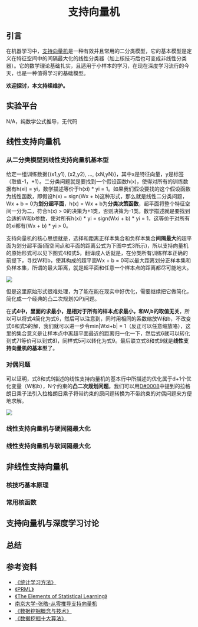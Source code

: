 # 　　　　　　支持向量机
## 引言
在机器学习中，[支持向量机](https://en.wikipedia.org/wiki/Support-vector_machine)是一种有效并且常用的二分类模型，它的基本模型是定义在特征空间中的间隔最大化的线性分类器（加上核技巧后也可变成非线性分类器）。它的数学理论基础扎实，且适用于小样本的学习，在现在深度学习流行的今天，也是一种值得学习的基础模型。

**欢迎探讨，本文持续维护。**



## 实验平台

N/A，纯数学公式推导，无代码



## 线性支持向量机

### 从二分类模型到线性支持向量机基本型
给定一组训练数据{(x1,y1), (x2,y2), ..., (xN,yN)}，其中x是特征向量，y是标签（取值-1，+1）。二分类问题就是要找到一个假设函数h(x)，使得对所有的训练数据有h(xi) = yi，数学描述等价于h(xi) \* yi = 1。如果我们假设要找的这个假设函数为线性函数，即假设h(x) = sign(Wx + b)这种形式，那么就是线性二分类问题，Wx + b = 0为**划分超平面**，h(x) = Wx + b为**分类决策函数**，超平面将整个特征空间一分为二，符合h(x) > 0的决策为+1类，否则决策为-1类。数学描述就是要找到合适的W和b参数，使对所有h(xi) \* yi = sign(Wxi + b) \* yi = 1，这等价于对所有的xi都有(Wx + b) * yi > 0。

支持向量机的核心思想就是，选择和距离正样本集合和负样本集合**间隔最大**的超平面为划分超平面(而空间点和平面的距离公式为下图中式3所示)，所以支持向量机的原始形式可以见下图式4和式5，翻译成人话就是，在分类所有训练样本正确的前提下，寻找W和b，使其构成的超平面Wx + b = 0可以最大距离划分正样本集和负样本集，所谓的最大距离，就是超平面和任意一个样本点的距离都尽可能地大。

![](images/160121.jpg)

但是这里原始形式很难处理，为了能在能在现实中好优化，需要继续把它做简化，简化成一个经典的凸二次规划(QP)问题。

在**式4中，里面的求最小，是相对于所有的样本点求最小，和W,b的取值无关**，所以可以将式4简化为式6，然后可以注意到，同时用相同的系数缩放W和b，不改变式6和式5的解，我们就可以进一步令min|Wxi+b| = 1（反正可以任意缩放咯），这里的集合意义是让样本点中离超平面最近的距离归一化一下，然后式6就可以转化到式7(等价可以到式8)，同样式5可以转化为式9。最后联立式8和式9就是**线性支持向量机的基本型**了。

### 对偶问题
可以证明，式8和式9描述的线性支持向量机的基本行中所描述的优化属于d+1个优化变量（W和b），N个约束的**凸二次规划问题**。我们可以用[D#0008](https://github.com/Captain1986/CaptainBlackboard/blob/master/D%230008-%E6%8B%89%E6%A0%BC%E6%9C%97%E6%97%A5%E4%B9%98%E5%AD%90%E6%B3%95/D%230008.md)中提到的拉格朗日乘子法引入拉格朗日乘子将带约束的原问题转换为不带约束的对偶问题来方便地求解。

![](images/231537.jpg)


### 线性支持向量机与硬间隔最大化

### 线性支持向量机与软间隔最大化



## 非线性支持向量机

### 核技巧基本原理

### 常用核函数



## 支持向量机与深度学习讨论



## 总结



## 参考资料

+ [《统计学习方法》](https://book.douban.com/subject/10590856/)
+ [《PRML》](https://www.douban.com/group/471521/)
+ [《The Elements of Statistical Learning》](https://book.douban.com/subject/3294335/)
+ [南京大学-张皓-从零推导支持向量机](https://github.com/HaoMood/File/blob/master/%E4%BB%8E%E9%9B%B6%E6%8E%A8%E5%AF%BC%E6%94%AF%E6%8C%81%E5%90%91%E9%87%8F%E6%9C%BA(SVM).pdf)
+ [《数据挖掘概念与技术》](https://book.douban.com/subject/2038599/)
+ [《数据挖掘十大算法》](https://book.douban.com/subject/24735417/)
